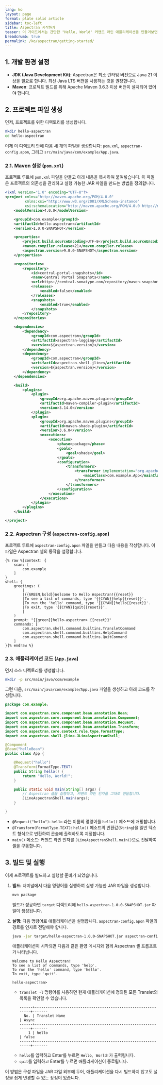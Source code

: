 ```yaml
---
lang: ko
layout: page
format: plate solid article
sidebar: toc-left
title: Aspectran 시작하기
teaser: 이 가이드에서는 간단한 "Hello, World" 커맨드 라인 애플리케이션을 만들어보면서 Aspectran 프로젝트를 시작하는 방법을 안내합니다.
breadcrumb: true
permalink: /ko/aspectran/getting-started/
---
```


## 1. 개발 환경 설정

*   **JDK (Java Development Kit)**: Aspectran은 최소 런타임 버전으로 Java 21 이상을 필요로 합니다. 최신 Java LTS 버전을 사용하는 것을 권장합니다.
*   **Maven**: 프로젝트 빌드를 위해 Apache Maven 3.6.3 이상 버전이 설치되어 있어야 합니다.

## 2. 프로젝트 파일 생성

먼저, 프로젝트를 위한 디렉토리를 생성합니다.

```bash
mkdir hello-aspectran
cd hello-aspectran
```

이제 이 디렉토리 안에 다음 세 개의 파일을 생성합니다: `pom.xml`, `aspectran-config.apon`, 그리고 `src/main/java/com/example/App.java`.

### 2.1. Maven 설정 (`pom.xml`)

프로젝트 루트에 `pom.xml` 파일을 만들고 아래 내용을 복사하여 붙여넣습니다. 이 파일은 프로젝트의 의존성을 관리하고 실행 가능한 JAR 파일을 만드는 방법을 정의합니다.

```xml
<?xml version="1.0" encoding="UTF-8"?>
<project xmlns="http://maven.apache.org/POM/4.0.0"
         xmlns:xsi="http://www.w3.org/2001/XMLSchema-instance"
         xsi:schemaLocation="http://maven.apache.org/POM/4.0.0 http://maven.apache.org/xsd/maven-4.0.0.xsd">
    <modelVersion>4.0.0</modelVersion>

    <groupId>com.example</groupId>
    <artifactId>hello-aspectran</artifactId>
    <version>1.0.0-SNAPSHOT</version>

    <properties>
        <project.build.sourceEncoding>UTF-8</project.build.sourceEncoding>
        <maven.compiler.release>21</maven.compiler.release>
        <aspectran.version>9.0.0-SNAPSHOT</aspectran.version>
    </properties>

    <repositories>
        <repository>
            <id>central-portal-snapshots</id>
            <name>Central Portal Snapshots</name>
            <url>https://central.sonatype.com/repository/maven-snapshots/</url>
            <releases>
                <enabled>false</enabled>
            </releases>
            <snapshots>
                <enabled>true</enabled>
            </snapshots>
        </repository>
    </repositories>

    <dependencies>
        <dependency>
            <groupId>com.aspectran</groupId>
            <artifactId>aspectran-logging</artifactId>
            <version>${aspectran.version}</version>
        </dependency>
        <dependency>
            <groupId>com.aspectran</groupId>
            <artifactId>aspectran-shell-jline</artifactId>
            <version>${aspectran.version}</version>
        </dependency>
    </dependencies>

    <build>
        <plugins>
            <plugin>
                <groupId>org.apache.maven.plugins</groupId>
                <artifactId>maven-compiler-plugin</artifactId>
                <version>3.14.0</version>
            </plugin>
            <plugin>
                <groupId>org.apache.maven.plugins</groupId>
                <artifactId>maven-shade-plugin</artifactId>
                <version>3.6.0</version>
                <executions>
                    <execution>
                        <phase>package</phase>
                        <goals>
                            <goal>shade</goal>
                        </goals>
                        <configuration>
                            <transformers>
                                <transformer implementation="org.apache.maven.plugins.shade.resource.ManifestResourceTransformer">
                                    <mainClass>com.example.App</mainClass>
                                </transformer>
                            </transformers>
                        </configuration>
                    </execution>
                </executions>
            </plugin>
        </plugins>
    </build>

</project>
```

### 2.2. Aspectran 구성 (`aspectran-config.apon`)

프로젝트 루트에 `aspectran-config.apon` 파일을 만들고 다음 내용을 작성합니다. 이 파일은 Aspectran 셸의 동작을 설정합니다.

```apon
{% raw %}context: {
    scan: [
        com.example
    ]
}
shell: {
    greetings: (
        |
        |{{GREEN,bold}}Welcome to Hello Aspectran!{{reset}}
        |To see a list of commands, type '{{CYAN}}help{{reset}}'.
        |To run the 'hello' command, type '{{CYAN}}hello{{reset}}'.
        |To exit, type '{{CYAN}}quit{{reset}}'.
        |
    )
    prompt: "{{green}}hello-aspectran> {{reset}}"
    commands: [
        com.aspectran.shell.command.builtins.TransletCommand
        com.aspectran.shell.command.builtins.HelpCommand
        com.aspectran.shell.command.builtins.QuitCommand
    ]
}{% endraw %}
```

### 2.3. 애플리케이션 코드 (`App.java`)

먼저 소스 디렉토리를 생성합니다.
```bash
mkdir -p src/main/java/com/example
```
그런 다음, `src/main/java/com/example/App.java` 파일을 생성하고 아래 코드를 작성합니다.

```java
package com.example;

import com.aspectran.core.component.bean.annotation.Bean;
import com.aspectran.core.component.bean.annotation.Component;
import com.aspectran.core.component.bean.annotation.Request;
import com.aspectran.core.component.bean.annotation.Transform;
import com.aspectran.core.context.rule.type.FormatType;
import com.aspectran.shell.jline.JLineAspectranShell;

@Component
@Bean("helloBean")
public class App {

    @Request("hello")
    @Transform(FormatType.TEXT)
    public String hello() {
        return "Hello, World!";
    }

    public static void main(String[] args) {
        // Aspectran 셸을 실행하고, 커맨드 라인 인자를 그대로 전달합니다.
        JLineAspectranShell.main(args);
    }

}
```
*   `@Request("hello")`: `hello` 라는 이름의 명령어를 `hello()` 메소드에 매핑합니다.
*   `@Transform(FormatType.TEXT)`: `hello()` 메소드의 반환값(`String`)을 일반 텍스트 형식으로 변환하여 콘솔에 출력하도록 지정합니다.
*   `main()` 메소드: 커맨드 라인 인자를 `JLineAspectranShell.main()`으로 전달하여 셸을 구동합니다.

## 3. 빌드 및 실행

이제 프로젝트를 빌드하고 실행할 준비가 되었습니다.

1.  **빌드**: 터미널에서 다음 명령어를 실행하여 실행 가능한 JAR 파일을 생성합니다.
    ```bash
    mvn package
    ```
    빌드가 성공하면 `target` 디렉토리에 `hello-aspectran-1.0.0-SNAPSHOT.jar` 파일이 생성됩니다.

2.  **실행**: 다음 명령어로 애플리케이션을 실행합니다. `aspectran-config.apon` 파일의 경로를 인자로 전달해야 합니다.
    ```bash
    java -jar target/hello-aspectran-1.0.0-SNAPSHOT.jar aspectran-config.apon
    ```

    애플리케이션이 시작되면 다음과 같은 환영 메시지와 함께 Aspectran 셸 프롬프트가 나타납니다.
    ```
    Welcome to Hello Aspectran!
    To see a list of commands, type 'help'.
    To run the 'hello' command, type 'hello'.
    To exit, type 'quit'.

    hello-aspectran> 
    ```
    *   `translet -l` 명령어를 사용하면 현재 애플리케이션에 정의된 모든 Translet의 목록을 확인할 수 있습니다.
        ```text
        ------+-------------------------------------------------------------+-------
          No. | Translet Name                                               | Async 
        ------+-------------------------------------------------------------+-------
            1 | hello                                                       | false 
        ------+-------------------------------------------------------------+-------
        ```
    *   `hello`를 입력하고 Enter를 누르면 `Hello, World!`가 출력됩니다.
    *   `quit`를 입력하고 Enter를 누르면 애플리케이션이 종료됩니다.

이 방법은 구성 파일을 JAR 파일 외부에 두어, 애플리케이션을 다시 빌드하지 않고도 설정을 쉽게 변경할 수 있는 장점이 있습니다.